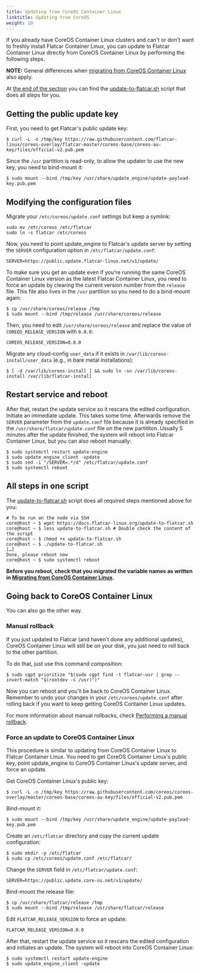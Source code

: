 ```yaml
---
title: Updating from CoreOS Container Linux
linktitle: Updating from CoreOS
weight: 10
---
```


If you already have CoreOS Container Linux clusters and can't or don't want to freshly install Flatcar Container Linux, you can update to Flatcar Container Linux directly from CoreOS Container Linux by performing the following steps.

**NOTE:** General differences when [migrating from CoreOS Container Linux](migrate-from-container-linux) also apply.

At [the end of the section](#all-steps-in-one-script) you can find the [update-to-flatcar.sh](/update-to-flatcar.sh) script that does all steps for you.

## Getting the public update key

First, you need to get Flatcar's public update key:

```
$ curl -L -o /tmp/key https://raw.githubusercontent.com/flatcar-linux/coreos-overlay/flatcar-master/coreos-base/coreos-au-key/files/official-v2.pub.pem
```

Since the `/usr` partition is read-only, to allow the updater to use the new key, you need to bind-mount it:

```
$ sudo mount --bind /tmp/key /usr/share/update_engine/update-payload-key.pub.pem
```

## Modifying the configuration files

Migrate your `/etc/coreos/update.conf` settings but keep a symlink:

```
sudo mv /etc/coreos /etc/flatcar
sudo ln -s flatcar /etc/coreos
```

Now, you need to point update_engine to Flatcar's update server by setting the `SERVER` configuration option in `/etc/flatcar/update.conf`:

```
SERVER=https://public.update.flatcar-linux.net/v1/update/
```

To make sure you get an update even if you're running the same CoreOS Container Linux version as the latest Flatcar Container Linux, you need to force an update by clearing the current version number from the `release` file.
This file also lives in the `/usr` partition so you need to do a bind-mount again:

```
$ cp /usr/share/coreos/release /tmp
$ sudo mount --bind /tmp/release /usr/share/coreos/release
```

Then, you need to edit `/usr/share/coreos/release` and replace the value of `COREOS_RELEASE_VERSION` with `0.0.0`:

```
COREOS_RELEASE_VERSION=0.0.0
```

Migrate any cloud-config `user_data` if it exists in `/var/lib/coreos-install/user_data` (e.g., in bare metal installations):

```
$ [ -d /var/lib/coreos-install ] && sudo ln -sn /var/lib/coreos-install /var/lib/flatcar-install
```

## Restart service and reboot

After that, restart the update service so it rescans the edited configuration. Initiate an immediate update.
This takes some time. Afterwards remove the `SERVER` parameter from the `update.conf` file because it is already
specified in the `/usr/share/flatcar/update.conf` file on the new partititon.
Usually 5 minutes after the update finished, the system will reboot into Flatcar Container Linux, but you can also reboot manually:

```
$ sudo systemctl restart update-engine
$ sudo update_engine_client -update
$ sudo sed -i "/SERVER=.*/d" /etc/flatcar/update.conf
$ sudo systemctl reboot
```

## All steps in one script

The [update-to-flatcar.sh](/update-to-flatcar.sh) script does all required steps mentioned above for you:

```
# To be run on the node via SSH
core@host ~ $ wget https://docs.flatcar-linux.org/update-to-flatcar.sh
core@host ~ $ less update-to-flatcar.sh # Double check the content of the script
core@host ~ $ chmod +x update-to-flatcar.sh
core@host ~ $ ./update-to-flatcar.sh
[…]
Done, please reboot now
core@host ~ $ sudo systemctl reboot
```

**Before you reboot, check that you migrated the variable names as written in [Migrating from CoreOS Container Linux](migrate-from-container-linux).**


## Going back to CoreOS Container Linux

You can also go the other way.

### Manual rollback

If you just updated to Flatcar (and haven't done any additional updates), CoreOS Container Linux will still be on your disk, you just need to roll back to the other partition.

To do that, just use this command composition:

```
$ sudo cgpt prioritize "$(sudo cgpt find -t flatcar-usr | grep --invert-match "$(rootdev -s /usr)")"
```

Now you can reboot and you'll be back to CoreOS Container Linux.
Remember to undo your changes in your `/etc/coreos/update.conf` after rolling back if you want to keep getting CoreOS Container Linux updates.

For more information about manual rollbacks, check [Performing a manual rollback](/os/manual-rollbacks/#performing-a-manual-rollback).

### Force an update to CoreOS Container Linux

This procedure is similar to updating from CoreOS Container Linux to Flatcar Container Linux.
You need to get CoreOS Container Linux's public key, point update_engine to CoreOS Container Linux's update server, and force an update.

Get CoreOS Container Linux's public key:

```
$ curl -L -o /tmp/key https://raw.githubusercontent.com/coreos/coreos-overlay/master/coreos-base/coreos-au-key/files/official-v2.pub.pem
```

Bind-mount it:

```
$ sudo mount --bind /tmp/key /usr/share/update_engine/update-payload-key.pub.pem
```

Create an `/etc/flatcar` directory and copy the current update configuration:

```
$ sudo mkdir -p /etc/flatcar
$ sudo cp /etc/coreos/update.conf /etc/flatcar/
```

Change the `SERVER` field in `/etc/flatcar/update.conf`:

```
SERVER=https://public.update.core-os.net/v1/update/
```

Bind-mount the release file:

```
$ cp /usr/share/flatcar/release /tmp
$ sudo mount --bind /tmp/release /usr/share/flatcar/release
```

Edit `FLATCAR_RELEASE_VERSION` to force an update:

```
FLATCAR_RELEASE_VERSION=0.0.0
```

After that, restart the update service so it rescans the edited configuration and initiates an update.
The system will reboot into CoreOS Container Linux:

```
$ sudo systemctl restart update-engine
$ sudo update_engine_client -update
```
